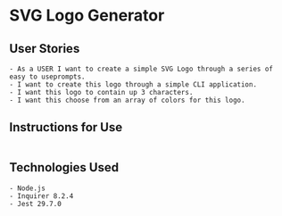 # SVG Logo Generator

## User Stories
```
- As a USER I want to create a simple SVG Logo through a series of easy to useprompts.
- I want to create this logo through a simple CLI application.
- I want this logo to contain up 3 characters.
- I want this choose from an array of colors for this logo.
```

## Instructions for Use
```
```

## Technologies Used
```
- Node.js
- Inquirer 8.2.4
- Jest 29.7.0
```